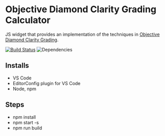 # Objective Diamond Clarity Grading Calculator
JS widget that provides an implementation of the techniques in [Objective Diamond Clarity Grading](http://acagemlab.com/objective-diamond-clarity-grading-2/).

[![Build Status](https://travis-ci.org/dchanko/odcg-calc.svg?branch=master)](https://travis-ci.org/dchanko/odcg-calc)
![Dependencies](https://david-dm.org/dchanko/odcg-calc.svg)

## Installs
* VS Code
* EditorConfig plugin for VS Code
* Node, npm

## Steps
* npm install
* npm start -s
* npm run build
